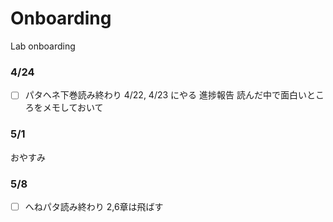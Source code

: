 # Onboarding
Lab onboarding
### 4/24
 - [ ] パタヘネ下巻読み終わり
4/22, 4/23 にやる
進捗報告
読んだ中で面白いところをメモしておいて
### 5/1
おやすみ
### 5/8
 - [ ] へねパタ読み終わり
2,6章は飛ばす
